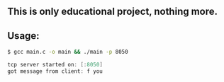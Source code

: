 ## This is only educational project, nothing more.

## Usage:
```bash
$ gcc main.c -o main && ./main -p 8050
```
```c
tcp server started on: [:8050]
got message from client: f you
```

